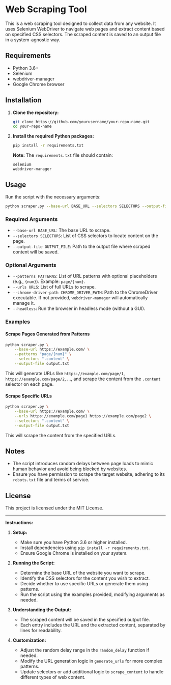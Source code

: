 # Web Scraping Tool

This is a web scraping tool designed to collect data from any website. It uses Selenium WebDriver to navigate web pages and extract content based on specified CSS selectors. The scraped content is saved to an output file in a system-agnostic way.

## Requirements

- Python 3.6+
- Selenium
- webdriver-manager
- Google Chrome browser

## Installation

1. **Clone the repository:**

   ```bash
   git clone https://github.com/yourusername/your-repo-name.git
   cd your-repo-name
   ```

2. **Install the required Python packages:**

   ```bash
   pip install -r requirements.txt
   ```

   **Note:** The `requirements.txt` file should contain:

   ```
   selenium
   webdriver-manager
   ```

## Usage

Run the script with the necessary arguments:

```bash
python scraper.py --base-url BASE_URL --selectors SELECTORS --output-file OUTPUT_FILE [OPTIONS]
```

### Required Arguments

- `--base-url BASE_URL`: The base URL to scrape.
- `--selectors SELECTORS`: List of CSS selectors to locate content on the page.
- `--output-file OUTPUT_FILE`: Path to the output file where scraped content will be saved.

### Optional Arguments

- `--patterns PATTERNS`: List of URL patterns with optional placeholders (e.g., `{num}`). Example: `page/{num}`.
- `--urls URLS`: List of full URLs to scrape.
- `--chrome-driver-path CHROME_DRIVER_PATH`: Path to the ChromeDriver executable. If not provided, `webdriver-manager` will automatically manage it.
- `--headless`: Run the browser in headless mode (without a GUI).

### Examples

#### Scrape Pages Generated from Patterns

```bash
python scraper.py \
    --base-url https://example.com/ \
    --patterns "page/{num}" \
    --selectors ".content" \
    --output-file output.txt
```

This will generate URLs like `https://example.com/page/1`, `https://example.com/page/2`, ..., and scrape the content from the `.content` selector on each page.

#### Scrape Specific URLs

```bash
python scraper.py \
    --base-url https://example.com/ \
    --urls https://example.com/page1 https://example.com/page2 \
    --selectors ".content" \
    --output-file output.txt
```

This will scrape the content from the specified URLs.

## Notes

- The script introduces random delays between page loads to mimic human behavior and avoid being blocked by websites.
- Ensure you have permission to scrape the target website, adhering to its `robots.txt` file and terms of service.

## License

This project is licensed under the MIT License.

---

**Instructions:**

1. **Setup:**
   - Make sure you have Python 3.6 or higher installed.
   - Install dependencies using `pip install -r requirements.txt`.
   - Ensure Google Chrome is installed on your system.

2. **Running the Script:**
   - Determine the base URL of the website you want to scrape.
   - Identify the CSS selectors for the content you wish to extract.
   - Decide whether to use specific URLs or generate them using patterns.
   - Run the script using the examples provided, modifying arguments as needed.

3. **Understanding the Output:**
   - The scraped content will be saved in the specified output file.
   - Each entry includes the URL and the extracted content, separated by lines for readability.

4. **Customization:**
   - Adjust the random delay range in the `random_delay` function if needed.
   - Modify the URL generation logic in `generate_urls` for more complex patterns.
   - Update selectors or add additional logic to `scrape_content` to handle different types of web content.
